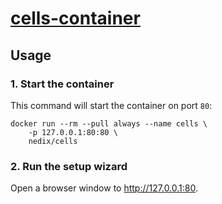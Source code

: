 # [cells-container][project]


## Usage


### 1. Start the container

This command will start the container on port `80`:

```shell
docker run --rm --pull always --name cells \
    -p 127.0.0.1:80:80 \
    nedix/cells
```


### 2. Run the setup wizard

Open a browser window to http://127.0.0.1:80.


[project]: https://hub.docker.com/r/nedix/cells
